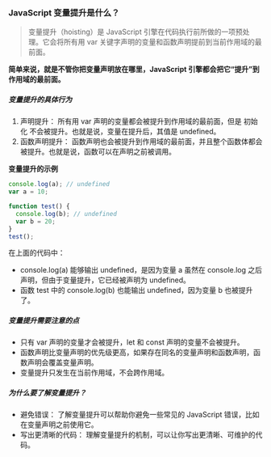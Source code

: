 ### JavaScript 变量提升是什么？

> 变量提升（hoisting）是 JavaScript 引擎在代码执行前所做的一项预处理。它会将所有用 var 关键字声明的变量和函数声明提前到当前作用域的最前面。

**简单来说，就是不管你把变量声明放在哪里，JavaScript 引擎都会把它“提升”到作用域的最前面。**

##### 变量提升的具体行为

1. 声明提升： 所有用 var 声明的变量都会被提升到作用域的最前面，但是 初始化 不会被提升。也就是说，变量在提升后，其值是 undefined。
2. 函数声明提升： 函数声明也会被提升到作用域的最前面，并且整个函数体都会被提升。也就是说，函数可以在声明之前被调用。

**变量提升的示例**

```js
console.log(a); // undefined
var a = 10;

function test() {
  console.log(b); // undefined
  var b = 20;
}
test();
```

在上面的代码中：

- console.log(a) 能够输出 undefined，是因为变量 a 虽然在 console.log 之后声明，但由于变量提升，它已经被声明为 undefined。
- 函数 test 中的 console.log(b) 也能输出 undefined，因为变量 b 也被提升了。

##### 变量提升需要注意的点

- 只有 var 声明的变量才会被提升，let 和 const 声明的变量不会被提升。
- 函数声明比变量声明的优先级更高，如果存在同名的变量声明和函数声明，函数声明会覆盖变量声明。
- 变量提升只发生在当前作用域，不会跨作用域。

##### 为什么要了解变量提升？

- 避免错误： 了解变量提升可以帮助你避免一些常见的 JavaScript 错误，比如在变量声明之前使用它。
- 写出更清晰的代码： 理解变量提升的机制，可以让你写出更清晰、可维护的代码。
